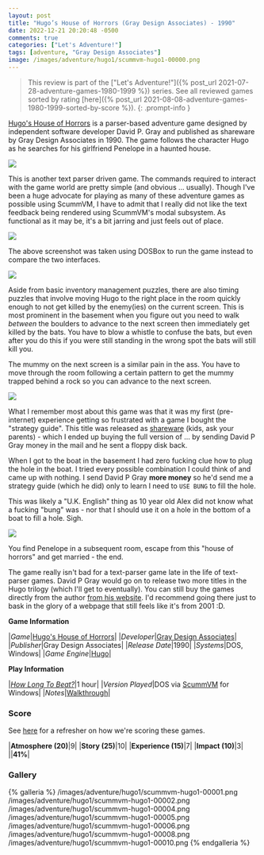 ```yaml
---
layout: post
title: "Hugo’s House of Horrors (Gray Design Associates) - 1990"
date: 2022-12-21 20:20:48 -0500
comments: true
categories: ["Let's Adventure!"]
tags: [adventure, "Gray Design Associates"]
image: /images/adventure/hugo1/scummvm-hugo1-00000.png
---
```

> This review is part of the ["Let's Adventure!"]({% post_url 2021-07-28-adventure-games-1980-1999 %}) series. See all reviewed games sorted by rating [here]({% post_url 2021-08-08-adventure-games-1980-1999-sorted-by-score %}).
{: .prompt-info }

[Hugo's House of Horrors](https://en.wikipedia.org/wiki/Hugo%27s_House_of_Horrors) is a parser-based adventure game designed by independent software developer David P. Gray and published as shareware by Gray Design Associates in 1990. The game follows the character Hugo as he searches for his girlfriend Penelope in a haunted house.

![](/images/adventure/hugo1/scummvm-hugo1-00003.png)

This is another text parser driven game. The commands required to interact with the game world are pretty simple (and obvious ... usually). Though I've been a huge advocate for playing as many of these adventure games as possible using ScummVM, I have to admit that I really did not like the text feedback being rendered using ScummVM's modal subsystem. As functional as it may be, it's a bit jarring and just feels out of place.

![](/images/adventure/hugo1/dosbox.png)

The above screenshot was taken using DOSBox to run the game instead to compare the two interfaces.

![](/images/adventure/hugo1/scummvm-hugo1-00007.png)

Aside from basic inventory management puzzles, there are also timing puzzles that involve moving Hugo to the right place in the room quickly enough to not get killed by the enemy(ies) on the current screen. This is most prominent in the basement when you figure out you need to walk _between_ the boulders to advance to the next screen then immediately get killed by the bats. You have to blow a whistle to confuse the bats, but even after you do this if you were still standing in the wrong spot the bats will still kill you.

The mummy on the next screen is a similar pain in the ass. You have to move through the room following a certain pattern to get the mummy trapped behind a rock so you can advance to the next screen.

![](/images/adventure/hugo1/scummvm-hugo1-00009.png)

What I remember most about this game was that it was my first (pre-internet) experience getting so frustrated with a game I bought the "strategy guide". This title was released as [shareware](https://en.wikipedia.org/wiki/Shareware) (kids, ask your parents) - which I ended up buying the full version of ... by sending David P Gray money in the mail and he sent a floppy disk back.

When I got to the boat in the basement I had zero fucking clue how to plug the hole in the boat. I tried every possible combination I could think of and came up with nothing. I send David P Gray **more money** so he'd send me a strategy guide (which he did) only to learn I need to `USE BUNG` to fill the hole.

This was likely a "U.K. English" thing as 10 year old Alex did not know what a fucking "bung" was - nor that I should use it on a hole in the bottom of a boat to fill a hole. Sigh.

![](/images/adventure/hugo1/scummvm-hugo1-00011.png)

You find Penelope in a subsequent room, escape from this "house of horrors" and get married - the end.

The game really isn't bad for a text-parser game late in the life of text-parser games. David P Gray would go on to release two more titles in the Hugo trilogy (which I'll get to eventually). You can still buy the games directly from the author [from his website](https://www.dgray.com/hwpage.htm). I'd recommend going there just to bask in the glory of a webpage that still feels like it's from 2001 :D.

**Game Information**

|*Game*|[Hugo's House of Horrors](https://en.wikipedia.org/wiki/Hugo%27s_House_of_Horrors)|
|*Developer*|[Gray Design Associates](https://en.wikipedia.org/w/index.php?title=Gray_Design_Associates)|
|*Publisher*|Gray Design Associates|
|*Release Date*|1990|
|*Systems*|DOS, Windows|
|*Game Engine*|[Hugo](https://wiki.scummvm.org/index.php?title=Hugo)|

**Play Information**

|*[How Long To Beat?](https://howlongtobeat.com/game/4543)*|1 hour|
|*Version Played*|DOS via [ScummVM](http://scummvm.org/) for Windows|
|*Notes*|[Walkthrough](http://gamerwalkthroughs.com/hugos-house-of-horrors/)|

### Score

See [here](https://www.alexbevi.com/blog/2021/07/28/adventure-games-1980-1999/#scoring) for a refresher on how we're scoring these games.

|**Atmosphere (20)**|9|
|**Story (25)**|10|
|**Experience (15)**|7|
|**Impact (10)**|3|
||**41%**|

### Gallery

{% galleria %}
/images/adventure/hugo1/scummvm-hugo1-00001.png
/images/adventure/hugo1/scummvm-hugo1-00002.png
/images/adventure/hugo1/scummvm-hugo1-00004.png
/images/adventure/hugo1/scummvm-hugo1-00005.png
/images/adventure/hugo1/scummvm-hugo1-00006.png
/images/adventure/hugo1/scummvm-hugo1-00008.png
/images/adventure/hugo1/scummvm-hugo1-00010.png
{% endgalleria %}